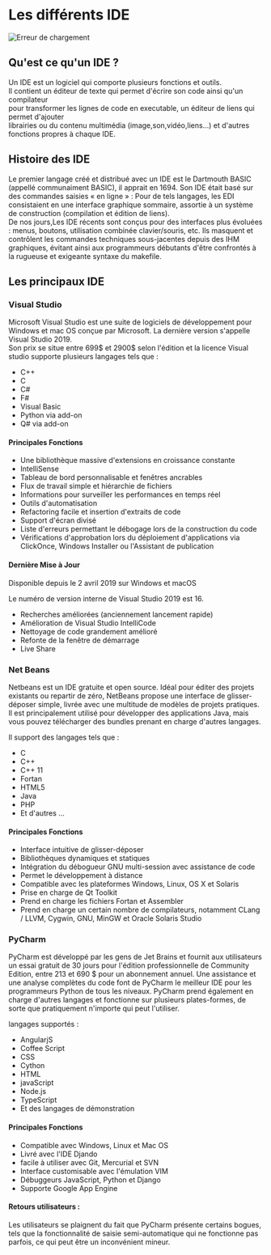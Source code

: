# Les différents IDE  
  
![Erreur de chargement](https://stackify.com/wp-content/uploads/2017/03/50-IDEs_1024x512-793x397.jpg)

## Qu'est ce qu'un IDE ?  
  
Un IDE est un logiciel qui comporte plusieurs fonctions et outils.  
Il contient un éditeur de texte qui permet d'écrire son code ainsi qu'un compilateur  
pour transformer les lignes de code en executable, un éditeur de liens qui permet d'ajouter  
librairies ou du contenu multimédia (image,son,vidéo,liens...) et d'autres fonctions propres
à chaque IDE.

## Histoire des IDE
  
Le premier langage créé et distribué avec un IDE est le Dartmouth BASIC (appellé communaiment BASIC),
il apprait en 1694. Son IDE était basé sur des commandes saisies « en ligne » : Pour de tels langages, les EDI consistaient en une interface graphique sommaire, assortie à un système de construction (compilation et édition de liens).  
De nos jours,Les IDE récents sont conçus pour des interfaces plus évoluées : menus, boutons, utilisation combinée clavier/souris, etc. Ils masquent et contrôlent les commandes techniques sous-jacentes depuis des IHM graphiques, évitant ainsi aux programmeurs débutants d'être confrontés à la rugueuse et exigeante syntaxe du makefile.  

## Les principaux IDE

### Visual Studio ###  
  
Microsoft Visual Studio est une suite de logiciels de développement pour Windows et mac OS conçue par Microsoft. La dernière version s'appelle Visual Studio 2019.  
Son prix se situe entre 699$ et 2900$ selon l'édition et la licence
Visual studio supporte plusieurs langages tels que :  
  
- C++  
- C  
- C#  
- F#  
- Visual Basic  
- Python via add-on  
- Q# via add-on  
  
#### Principales Fonctions  

- Une bibliothèque massive d'extensions en croissance constante  
- IntelliSense  
- Tableau de bord personnalisable et fenêtres ancrables  
- Flux de travail simple et hiérarchie de fichiers  
- Informations pour surveiller les performances en temps réel
- Outils d'automatisation
- Refactoring facile et insertion d'extraits de code
- Support d'écran divisé
- Liste d'erreurs permettant le débogage lors de la construction du code
- Vérifications d'approbation lors du déploiement d'applications via ClickOnce, Windows Installer ou l'Assistant de publication

#### Dernière Mise à Jour  
Disponible depuis le 2 avril 2019 sur Windows et macOS  
  
Le numéro de version interne de Visual Studio 2019 est 16.  

- Recherches améliorées (anciennement lancement rapide)
- Amélioration de Visual Studio IntelliCode
- Nettoyage de code grandement amélioré
- Refonte de la fenêtre de démarrage
- Live Share

### Net Beans  
  
Netbeans est un IDE gratuite et open source. Idéal pour éditer des projets existants ou repartir de zéro, NetBeans propose une interface de glisser-déposer simple, livrée avec une multitude de modèles de projets pratiques. Il est principalement utilisé pour développer des applications Java, mais vous pouvez télécharger des bundles prenant en charge d'autres langages.
  
Il support des langages tels que :
  
- C  
- C++  
- C++ 11  
- Fortan  
- HTML5  
- Java  
- PHP  
- Et d'autres ...  
  
#### Principales Fonctions  
  
- Interface intuitive de glisser-déposer  
- Bibliothèques dynamiques et statiques  
- Intégration du débogueur GNU multi-session avec assistance de code  
- Permet le développement à distance  
- Compatible avec les plateformes Windows, Linux, OS X et Solaris  
- Prise en charge de Qt Toolkit  
- Prend en charge les fichiers Fortan et Assembler
- Prend en charge un certain nombre de compilateurs, notamment CLang / LLVM, Cygwin, GNU, MinGW et Oracle Solaris Studio  

### PyCharm  
  
PyCharm est développé par les gens de Jet Brains et fournit aux utilisateurs un essai gratuit de 30 jours pour l'édition professionnelle de Community Edition, entre 213 et 690 $ pour un abonnement annuel. Une assistance et une analyse complètes du code font de PyCharm le meilleur IDE pour les programmeurs Python de tous les niveaux. PyCharm prend également en charge d'autres langages et fonctionne sur plusieurs plates-formes, de sorte que pratiquement n'importe qui peut l'utiliser.  
  
langages supportés :  
- AngularjS  
- Coffee Script
- CSS  
- Cython  
- HTML  
- javaScript  
- Node.js  
- TypeScript  
- Et des langages de démonstration  
  
#### Principales Fonctions  
  
- Compatible avec Windows, Linux et Mac OS  
- Livré avec l'IDE Djando  
- facile à utiliser avec Git, Mercurial et SVN  
- Interface customisable avec l'émulation VIM  
- Débuggeurs JavaScript, Python et Django  
- Supporte Google App Engine  

#### Retours utilisateurs :  
  
Les utilisateurs se plaignent du fait que PyCharm présente certains bogues, tels que la fonctionnalité de saisie semi-automatique qui ne fonctionne pas parfois, ce qui peut être un inconvénient mineur.








